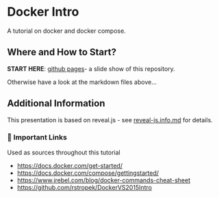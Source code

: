 # Docker Intro

A tutorial on docker and docker compose.

## Where and How to Start?

**START HERE**: [github pages](https://litec-hasp.github.io/docker-intro/)- a slide show of this repository.

Otherwise have a look at the markdown files above...

## Additional Information

This presentation is based on reveal.js - see [reveal-js.info.md](./reveal-js-info.md) for details.

### :link: Important Links

Used as sources throughout this tutorial

- <https://docs.docker.com/get-started/>
- <https://docs.docker.com/compose/gettingstarted/>
- <https://www.jrebel.com/blog/docker-commands-cheat-sheet>
- <https://github.com/rstropek/DockerVS2015Intro>
